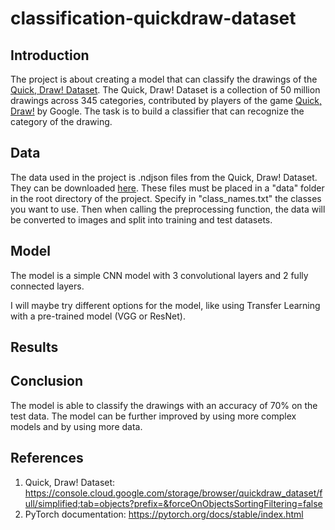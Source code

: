 # classification-quickdraw-dataset

## Introduction
The project is about creating a model that can classify the drawings of the [Quick, Draw! Dataset](https://quickdraw.withgoogle.com/data). The Quick, Draw! Dataset is a collection of 50 million drawings across 345 categories, contributed by players of the game [Quick, Draw!](https://quickdraw.withgoogle.com/) by Google. The task is to build a classifier that can recognize the category of the drawing.

## Data
The data used in the project is .ndjson files from the Quick, Draw! Dataset. They can be downloaded [here](https://console.cloud.google.com/storage/browser/quickdraw_dataset/full/simplified;tab=objects?prefix=&forceOnObjectsSortingFiltering=false). These files must be placed in a "data" folder in the root directory of the project. Specify in "class_names.txt" the classes you want to use. Then when calling the preprocessing function, the data will be converted to images and split into training and test datasets.

## Model
The model is a simple CNN model with 3 convolutional layers and 2 fully connected layers. 

I will maybe try different options for the model, like using Transfer Learning with a pre-trained model (VGG or ResNet).

## Results


## Conclusion
The model is able to classify the drawings with an accuracy of 70% on the test data. The model can be further improved by using more complex models and by using more data.

## References
1. Quick, Draw! Dataset:
https://console.cloud.google.com/storage/browser/quickdraw_dataset/full/simplified;tab=objects?prefix=&forceOnObjectsSortingFiltering=false
2. PyTorch documentation:
https://pytorch.org/docs/stable/index.html